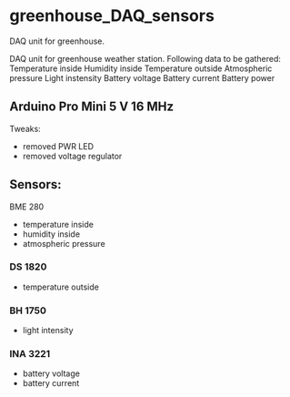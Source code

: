# greenhouse_DAQ_sensors
DAQ unit for greenhouse.

DAQ unit for greenhouse weather station. Following data to be gathered:
Temperature inside
Humidity inside
Temperature outside
Atmospheric pressure
Light instensity 
Battery voltage
Battery current
Battery power

## Arduino Pro Mini 5 V 16 MHz
Tweaks:
- removed PWR LED
- removed voltage regulator

## Sensors:
BME 280
- temperature inside
- humidity inside
- atmospheric pressure

### DS 1820
- temperature outside

### BH 1750
- light intensity

### INA 3221
- battery voltage
- battery current
